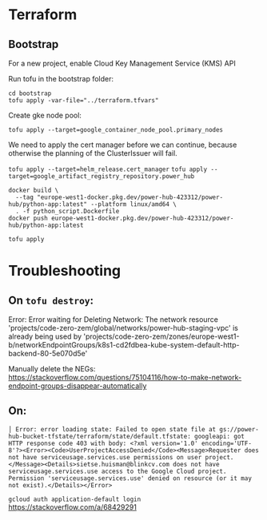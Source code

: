 # Terraform

## Bootstrap

For a new project, enable Cloud Key Management Service (KMS) API 

Run tofu in the bootstrap folder:

```
cd bootstrap
tofu apply -var-file="../terraform.tfvars"
```

Create gke node pool:

`tofu apply --target=google_container_node_pool.primary_nodes`

We need to apply the cert manager before we can continue, because otherwise the planning of the ClusterIssuer will fail.

`tofu apply --target=helm_release.cert_manager`
`tofu apply --target=google_artifact_registry_repository.power_hub`

```
docker build \                                                                      
  --tag "europe-west1-docker.pkg.dev/power-hub-423312/power-hub/python-app:latest" --platform linux/amd64 \
  . -f python_script.Dockerfile
docker push europe-west1-docker.pkg.dev/power-hub-423312/power-hub/python-app:latest
```

`tofu apply`


# Troubleshooting
## On `tofu destroy`:
Error: Error waiting for Deleting Network: The network resource 'projects/code-zero-zem/global/networks/power-hub-staging-vpc' is already being used by 'projects/code-zero-zem/zones/europe-west1-b/networkEndpointGroups/k8s1-cd2fdbea-kube-system-default-http-backend-80-5e070d5e'

Manually delete the NEGs: https://stackoverflow.com/questions/75104116/how-to-make-network-endpoint-groups-disappear-automatically

## On:

```
│ Error: error loading state: Failed to open state file at gs://power-hub-bucket-tfstate/terraform/state/default.tfstate: googleapi: got HTTP response code 403 with body: <?xml version='1.0' encoding='UTF-8'?><Error><Code>UserProjectAccessDenied</Code><Message>Requester does not have serviceusage.services.use permissions on user project.</Message><Details>sietse.huisman@blinkcv.com does not have serviceusage.services.use access to the Google Cloud project. Permission 'serviceusage.services.use' denied on resource (or it may not exist).</Details></Error>
```

`gcloud auth application-default login`
https://stackoverflow.com/a/68429291
